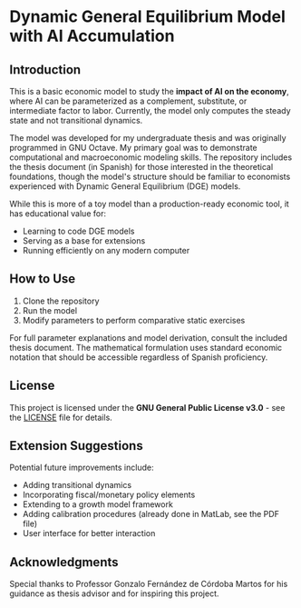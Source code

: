 # Dynamic General Equilibrium Model with AI Accumulation  

## Introduction  

This is a basic economic model to study the **impact of AI on the economy**, where AI can be parameterized as a complement, substitute, or intermediate factor to labor. Currently, the model only computes the steady state and not transitional dynamics.

The model was developed for my undergraduate thesis and was originally programmed in GNU Octave. My primary goal was to demonstrate computational and macroeconomic modeling skills. The repository includes the thesis document (in Spanish) for those interested in the theoretical foundations, though the model's structure should be familiar to economists experienced with Dynamic General Equilibrium (DGE) models.

While this is more of a toy model than a production-ready economic tool, it has educational value for:
- Learning to code DGE models
- Serving as a base for extensions
- Running efficiently on any modern computer

## How to Use  

1. Clone the repository
2. Run the model 
3. Modify parameters to perform comparative static exercises

For full parameter explanations and model derivation, consult the included thesis document. The mathematical formulation uses standard economic notation that should be accessible regardless of Spanish proficiency.

## License  

This project is licensed under the **GNU General Public License v3.0** - see the [LICENSE](LICENSE) file for details.  


## Extension Suggestions  

Potential future improvements include:  
- Adding transitional dynamics  
- Incorporating fiscal/monetary policy elements  
- Extending to a growth model framework  
- Adding calibration procedures  (already done in MatLab, see the PDF file)
- User interface for better interaction

## Acknowledgments  

Special thanks to Professor Gonzalo Fernández de Córdoba Martos for his guidance as thesis advisor and for inspiring this project.  
